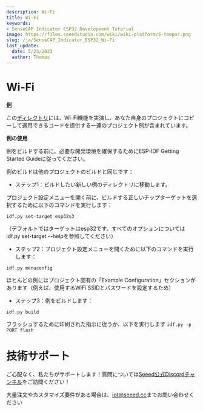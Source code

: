```yaml
---
description: Wi-Fi
title: Wi-Fi
keywords:
- SenseCAP Indicator ESP32 Development Tutorial
image: https://files.seeedstudio.com/wiki/wiki-platform/S-tempor.png
slug: /ja/SenseCAP_Indicator_ESP32_Wi-Fi
last_update:
  date: 5/23/2023
  author: Thomas
---
```

# **Wi-Fi**

[**例**](https://github.com/espressif/esp-idf/tree/master/examples/wifi)

この[ディレクトリ](https://github.com/espressif/esp-idf/tree/master/examples/wifi)には、Wi-Fi機能を実演し、あなた自身のプロジェクトにコピーして適用できるコードを提供する一連のプロジェクト例が含まれています。

**例の使用**

例をビルドする前に、必要な開発環境を確保するためにESP-IDF Getting Started Guideに従ってください。

例のビルドは他のプロジェクトのビルドと同じです：

- ステップ1：ビルドしたい新しい例のディレクトリに移動します。

プロジェクト設定メニューを開く前に、ビルドする正しいチップターゲットを選択するために以下のコマンドを実行します：

`idf.py set-target esp32s3`

（デフォルトではターゲットはesp32です。すべてのオプションについてはidf.py set-target --helpを参照してください）

- ステップ2：プロジェクト設定メニューを開くために以下のコマンドを実行します：

`idf.py menuconfig`

ほとんどの例にはプロジェクト固有の「Example Configuration」セクションがあります（例えば、使用するWiFi SSIDとパスワードを設定するため）

- ステップ3：例をビルドします：

`idf.py build`

フラッシュするために印刷された指示に従うか、以下を実行します
`idf.py -p PORT flash`

# **技術サポート**

ご心配なく、私たちがサポートします！質問については[Seeed公式Discordチャンネル](https://discord.com/invite/QqMgVwHT3X)をご訪問ください！

大量注文やカスタマイズ要件がある場合は、[iot@seeed.cc](mailto:iot@seeed.cc)までお問い合わせください